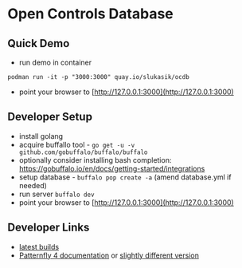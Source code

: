 # Open Controls Database

## Quick Demo
  * run demo in container
  ```
  podman run -it -p "3000:3000" quay.io/slukasik/ocdb
  ```
  * point your browser to [http://127.0.0.1:3000](http://127.0.0.1:3000)

## Developer Setup

  * install golang
  * acquire buffallo tool - `go get -u -v github.com/gobuffalo/buffalo/buffalo`
  * optionally consider installing bash completion: https://gobuffalo.io/en/docs/getting-started/integrations
  * setup database - `buffalo pop create -a` (amend database.yml if needed)
  * run server `buffalo dev`
  * point your browser to [http://127.0.0.1:3000](http://127.0.0.1:3000)

## Developer Links
  * [latest builds](https://quay.io/repository/slukasik/ocdb)
  * [Patternfly 4 documentation](https://patternfly-react.surge.sh/patternfly-4/) or [slightly different version](https://www.patternfly.org/v4/documentation/react/)

